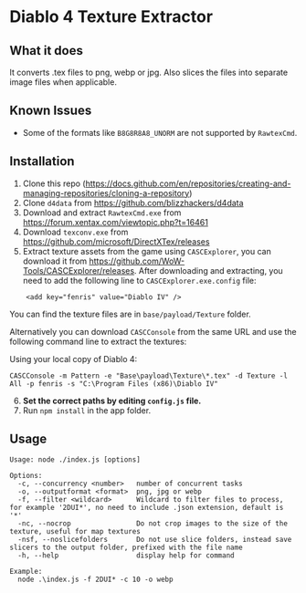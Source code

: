 # Diablo 4 Texture Extractor

## What it does

It converts .tex files to png, webp or jpg. Also slices the files into separate image files when applicable.

## Known Issues

- Some of the formats like `B8G8R8A8_UNORM` are not supported by `RawtexCmd`.

## Installation

1. Clone this repo (https://docs.github.com/en/repositories/creating-and-managing-repositories/cloning-a-repository)
2. Clone `d4data` from https://github.com/blizzhackers/d4data
3. Download and extract `RawtexCmd.exe` from https://forum.xentax.com/viewtopic.php?t=16461
4. Download `texconv.exe` from https://github.com/microsoft/DirectXTex/releases
5. Extract texture assets from the game using `CASCExplorer`, you can download it from https://github.com/WoW-Tools/CASCExplorer/releases. After downloading and extracting, you need to add the following line to `CASCExplorer.exe.config` file:

```
    <add key="fenris" value="Diablo IV" />
```

You can find the texture files are in `base/payload/Texture` folder.

Alternatively you can download `CASCConsole` from the same URL and use the following command line to extract the textures:

Using your local copy of Diablo 4:
```
CASCConsole -m Pattern -e "Base\payload\Texture\*.tex" -d Texture -l All -p fenris -s "C:\Program Files (x86)\Diablo IV"
```

6. **Set the correct paths by editing `config.js` file.**
7. Run `npm install` in the app folder.


## Usage

```
Usage: node ./index.js [options]

Options:
  -c, --concurrency <number>   number of concurrent tasks
  -o, --outputformat <format>  png, jpg or webp
  -f, --filter <wildcard>      Wildcard to filter files to process, for example '2DUI*', no need to include .json extension, default is '*'
  -nc, --nocrop                Do not crop images to the size of the texture, useful for map textures
  -nsf, --noslicefolders       Do not use slice folders, instead save slicers to the output folder, prefixed with the file name
  -h, --help                   display help for command

Example:
  node .\index.js -f 2DUI* -c 10 -o webp
```